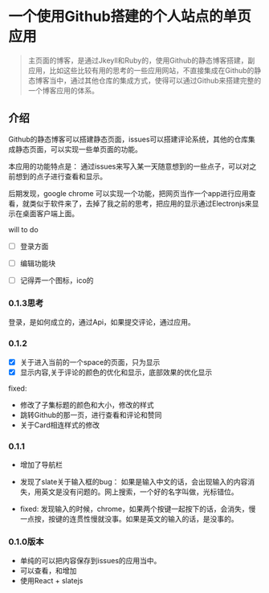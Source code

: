 # 一个使用Github搭建的个人站点的单页应用

> 主页面的博客，是通过Jkeyll和Ruby的，使用Github的静态博客搭建，副应用，比如这些比较有用的思考的一些应用网站，不直接集成在Github的静态博客当中，通过其他仓库的集成方式，使得可以通过Github来搭建完整的一个博客应用的体系。

## 介绍

Github的静态博客可以搭建静态页面，issues可以搭建评论系统，其他的仓库集成静态页面，可以实现一些单页面的功能。

本应用的功能特点是： 通过issues来写入某一天随意想到的一些点子，可以对之前想到的点子进行查看和显示。


后期发现，google chrome 可以实现一个功能，把网页当作一个app进行应用查看，就类似于软件来了，去掉了我之前的思考，把应用的显示通过Electronjs来显示在桌面客户端上面。

will to do

- [ ] 登录方面
- [ ] 编辑功能块

- [ ] 记得弄一个图标，ico的


### 0.1.3思考
登录，是如何成立的，通过Api，如果提交评论，通过应用。

### 0.1.2
- [x] 关于进入当前的一个space的页面，只为显示
- [x] 显示内容,关于评论的颜色的优化和显示，底部效果的优化显示

fixed:
- 修改了子集标题的颜色和大小，修改的样式
- 跳转Github的那一页，进行查看和评论和赞同
- 关于Card相连样式的修改
### 0.1.1
- 增加了导航栏
- 发现了slate关于输入框的bug： 如果是输入中文的话，会出现输入的内容消失，用英文是没有问题的。网上搜索，一个好的名字叫做，光标错位。

- fixed: 发现输入的时候，chrome，如果两个按键一起按下的话，会消失，慢一点按，按键的连贯性慢就没事。如果是英文的输入的话，是没事的。

### 0.1.0版本

- 单纯的可以把内容保存到issues的应用当中。
- 可以查看，和增加
- 使用React + slatejs




